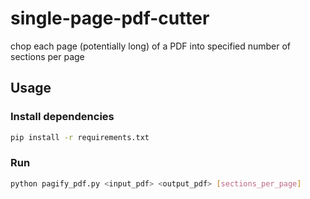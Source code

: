 # single-page-pdf-cutter
chop each page (potentially long) of a PDF into specified number of sections per page

## Usage 

### Install dependencies

```sh
pip install -r requirements.txt
```


### Run


```sh 
python pagify_pdf.py <input_pdf> <output_pdf> [sections_per_page]

```